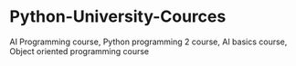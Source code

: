 # Python-University-Cources
AI Programming course, Python programming 2 course, AI basics course, Object oriented programming course
